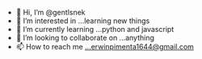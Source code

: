 - 👋 Hi, I’m @gentlsnek
- 👀 I’m interested in ...learning new things
- 🌱 I’m currently learning ...python and javascript
- 💞️ I’m looking to collaborate on ...anything
- 📫 How to reach me ...erwinpimenta1644@gmail.com

<!---
gentlsnek/gentlsnek is a ✨ special ✨ repository because its `README.md` (this file) appears on your GitHub profile.
You can click the Preview link to take a look at your changes.
--->
